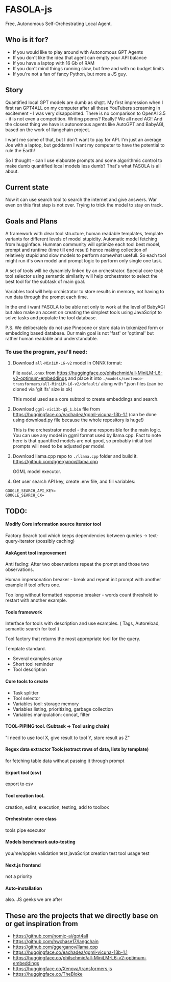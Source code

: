 # FASOLA-js

Free, Autonomous Self-Orchestrating Local Agent.

## Who is it for?

- If you would like to play around with Autonomous GPT Agents
- If you don't like the idea that agent can empty your API balance
- If you have a laptop with 16 Gb of RAM
- If you don't mind things running slow, but free and with no budget limits
- If you're not a fan of fancy Python, but more a JS guy.

## Story

Quantified local GPT models are dumb as sh@t. My first impression when I first ran GPT4ALL on my computer after all those YouTubers screaming in excitement - I was very disappointed. There is no comparison to OpenAI 3.5 - it is not even a competition. Writing poems? Really? We all need AGI! And the closest thing we have is autonomous agents like AutoGPT and BabyAGI, based on the work of llangchain project.

I want me some of that, but I don't want to pay for API. I'm just an average Joe with a laptop, but goddamn I want my computer to have the potential to rule the Earth!

So I thought - can I use elaborate prompts and some algorithmic control to make dumb quantified local models less dumb? That's what FASOLA is all about.

## Current state

Now it can use search tool to search the internet and give answers. War even on this first step is not over. Trying to trick the model to stay on track.

## Goals and Plans

A framework with clear tool structure, human readable templates, template variants for different levels of model stupidity. Automatic model
fetching from hugginface. Humman community will optimize each tool best model, prompt and runtime (time till end result) hence making collection of relatively stupid and slow models to perform somewhat usefull. So each tool might run it's own model and prompt logic to perform only single one task.

A set of tools will be dynamicly linked by an orchestrator. Special core tool: tool selector using semantic similarity will help orchestrator to select the best tool for the subtask of main goal.

Variables tool will help orchistrator to store results in memory, not having to run data through the prompt each time.

In the end i want FASOLA to be able not only to work at the level of BabyAGI but also make an accent on creating the simplest tools using JavaScript to solve tasks and populate the tool database.

P.S. We deliberately do not use Pinecone or store data in tokenized form or embedding based database. Our main goal is not 'fast' or 'optimal' but rather human readable and understandable.


### To use the program, you'll need:

1. Download `all-MiniLM-L6-v2` model in ONNX format:

   File `model.onnx` from https://huggingface.co/philschmid/all-MiniLM-L6-v2-optimum-embeddings
   and place it into `./models/sentence-transformers/all-MiniLM-L6-v2/default/`
   along with *.json files (can be cloned via 'git lfs' size is ok)

   This model used as a core subtool to create embeddings and search.

2. Download `ggml-vic13b-q5_1.bin` file from https://huggingface.co/eachadea/ggml-vicuna-13b-1.1 (can be done using download.py file because the whole repository is huge!)

   This is the orchestrator model - the one responsible for the main logic.
   You can use any model in ggml format used by llama.cpp. Fact to note
   here is that quantified models are not good, so probably initial tool
   prompts will need to be adjusted per model. 

3. Download llama.cpp repo to `./llama.cpp` folder and build it.
   https://github.com/ggerganov/llama.cpp

   GGML model executor.

4. Get user search API key, create .env file, and fill variables:

```
GOOGLE_SEARCH_API_KEY=
GOOGLE_SEARCH_CX=
```

## TODO:

#### Modify Core information source iterator tool

Factory Search tool which keeps dependencies between queries -> text-query-iterator (possibly caching)

#### AskAgent tool improvement

Anti fading: After two observations repeat the prompt and those two observations.

Human impersonation breaker - break and repeat init prompt with another example if tool offers one.

Too long without formatted response breaker - words count threshold
to restart with another example.

#### Tools framework

Interface for tools with description and use examples.
( Tags, Autoreload, semantic search for tool )

Tool factory that returns the most appropriate tool for the query.

Template standard.
- Several examples array
- Short tool reminder
- Tool description

#### Core tools to create

* Task splitter
* Tool selector
* Variables tool: storage memory
* Variables listing, prioritizing, garbage collection
* Variables manipulation: concat, filter

#### TOOL-PIPING tool. (Subtask -> Tool using chain)
 "I need to use tool X, give result to tool Y, store result as Z"
#### Regex data extractor Toolc(extract rows of data, lists by template)
 for fetching table data without passing it through prompt
#### Export tool (csv)
 export to csv
#### Tool creation tool.
 creation, eslint, execution, testing, add to toolbox
#### Orchestrator core class
 tools pipe executor
#### Models benchmark auto-testing
 you/me/apples validation test
 javaScript creation test
 tool usage test

#### Next.js frontend
 not a priority
#### Auto-installation
 also. JS geeks we are after

## These are the projects that we directly base on or get inspiration from

* https://github.com/nomic-ai/gpt4all
* https://github.com/hwchase17/langchain
* https://github.com/ggerganov/llama.cpp
* https://huggingface.co/eachadea/ggml-vicuna-13b-1.1
* https://huggingface.co/philschmid/all-MiniLM-L6-v2-optimum-embeddings
* https://huggingface.co/Xenova/transformers.js
* https://huggingface.co/TheBloke

